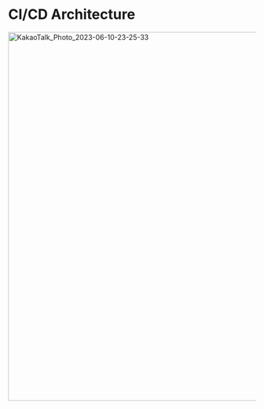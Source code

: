 # CI/CD Architecture
<img width="750" alt="KakaoTalk_Photo_2023-06-10-23-25-33" src="https://github.com/dangnak2/jenkins-docker-CI-CD/assets/80161984/ffb0367f-962e-43f7-8fc0-adc875557fa1">
